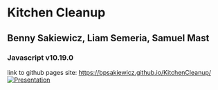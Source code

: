# Kitchen Cleanup
## Benny Sakiewicz, Liam Semeria, Samuel Mast
### Javascript v10.19.0
link to github pages site: https://bpsakiewicz.github.io/KitchenCleanup/  
[![Presentation](https://img.youtube.com/vi/uxQibutx0-0/0.jpg)](https://www.youtube.com/watch?v=uxQibutx0-0)
